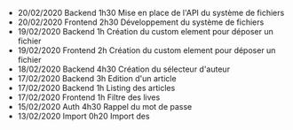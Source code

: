 - 20/02/2020 Backend 1h30 Mise en place de l'API du système de fichiers
- 20/02/2020 Frontend 2h30 Développement du système de fichiers
- 19/02/2020 Backend 1h Création du custom element pour déposer un fichier
- 19/02/2020 Frontend 2h Création du custom element pour déposer un fichier
- 18/02/2020 Backend 4h30 Création du sélecteur d'auteur
- 17/02/2020 Backend 3h Edition d'un article
- 17/02/2020 Backend 1h Listing des articles
- 17/02/2020 Frontend 1h Filtre des lives
- 15/02/2020 Auth 4h30 Rappel du mot de passe
- 13/02/2020 Import 0h20 Import des
